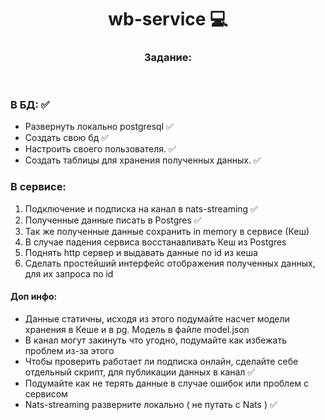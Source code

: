 <!DOCTYPE html>
<header>
    <h1>
        wb-service &#128187
    </h1>
    <h3>
        Задание:
    </h3>
</header>
<body>
    <h3>
        В БД: &#9989;
    </h3>
    <ul>
        <li>Развернуть локально postgresql &#9989;</li>
        <li>Создать свою бд &#9989;</li>
        <li>Настроить своего пользователя. &#9989;</li>
        <li>Создать таблицы для хранения полученных данных. &#9989;</li>
    </ul> 
    <h3>
        В сервисе:
    </h3>
    <ol>
        <li>Подключение и подписка на канал в nats-streaming &#9989;</li>
        <li>Полученные данные писать в Postgres &#9989;</li>
        <li>Так же полученные данные сохранить in memory в сервисе (Кеш)</li>
        <li>В случае падения сервиса восстанавливать Кеш из Postgres</li>
        <li>Поднять http сервер и выдавать данные по id из кеша</li>
        <li>Сделать простейший интерфейс отображения полученных данных, для их запроса по id</li>
    </ol>
    <h4>
        Доп инфо: 
    </h4>
    <ul>
        <li>Данные статичны, исходя из этого подумайте насчет модели хранения в Кеше и в pg. Модель в файле model.json</li>
        <li>В канал могут закинуть что угодно, подумайте как избежать проблем из-за этого</li>
        <li>Чтобы проверить работает ли подписка онлайн, сделайте себе отдельный скрипт, для публикации данных в канал &#9989;</li>
        <li>Подумайте как не терять данные в случае ошибок или проблем с сервисом</li>
        <li>Nats-streaming разверните локально ( не путать с Nats ) &#9989;</li>
    </ul>
</body>
